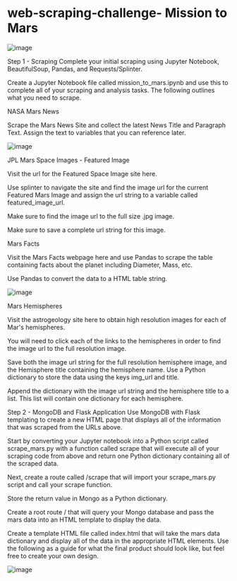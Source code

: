 # web-scraping-challenge- Mission to Mars
![image](https://user-images.githubusercontent.com/101610081/182186961-74b83f33-4531-4c23-acaf-4e8a2c8d8361.png)

Step 1 - Scraping
Complete your initial scraping using Jupyter Notebook, BeautifulSoup, Pandas, and Requests/Splinter.

Create a Jupyter Notebook file called mission_to_mars.ipynb and use this to complete all of your scraping and analysis tasks. The following outlines what you need to scrape.


NASA Mars News

Scrape the Mars News Site and collect the latest News Title and Paragraph Text. Assign the text to variables that you can reference later.

![image](https://user-images.githubusercontent.com/101610081/182187186-67fe92d6-8e86-4c35-a95c-81b94b77f101.png)


JPL Mars Space Images - Featured Image


Visit the url for the Featured Space Image site here.


Use splinter to navigate the site and find the image url for the current Featured Mars Image and assign the url string to a variable called featured_image_url.


Make sure to find the image url to the full size .jpg image.


Make sure to save a complete url string for this image.



Mars Facts


Visit the Mars Facts webpage here and use Pandas to scrape the table containing facts about the planet including Diameter, Mass, etc.


Use Pandas to convert the data to a HTML table string.

![image](https://user-images.githubusercontent.com/101610081/182187362-13b7c1f5-6702-4073-9d35-f68d2af6d38d.png)


Mars Hemispheres


Visit the astrogeology site here to obtain high resolution images for each of Mar's hemispheres.


You will need to click each of the links to the hemispheres in order to find the image url to the full resolution image.


Save both the image url string for the full resolution hemisphere image, and the Hemisphere title containing the hemisphere name. Use a Python dictionary to store the data using the keys img_url and title.


Append the dictionary with the image url string and the hemisphere title to a list. This list will contain one dictionary for each hemisphere.


Step 2 - MongoDB and Flask Application
Use MongoDB with Flask templating to create a new HTML page that displays all of the information that was scraped from the URLs above.


Start by converting your Jupyter notebook into a Python script called scrape_mars.py with a function called scrape that will execute all of your scraping code from above and return one Python dictionary containing all of the scraped data.


Next, create a route called /scrape that will import your scrape_mars.py script and call your scrape function.

Store the return value in Mongo as a Python dictionary.



Create a root route / that will query your Mongo database and pass the mars data into an HTML template to display the data.


Create a template HTML file called index.html that will take the mars data dictionary and display all of the data in the appropriate HTML elements. Use the following as a guide for what the final product should look like, but feel free to create your own design.

![image](https://user-images.githubusercontent.com/101610081/182187562-8742b16d-7a98-4edc-8400-61a5f38c3253.png)
